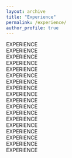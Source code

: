 ```yaml
---
layout: archive
title: "Experience"
permalink: /experience/
author_profile: true
---
```


EXPERIENCE  
EXPERIENCE  
EXPERIENCE  
EXPERIENCE  
EXPERIENCE  
EXPERIENCE  
EXPERIENCE  
EXPERIENCE  
EXPERIENCE  
EXPERIENCE  
EXPERIENCE  
EXPERIENCE  
EXPERIENCE  
EXPERIENCE  
EXPERIENCE  
EXPERIENCE  
EXPERIENCE  
EXPERIENCE  

